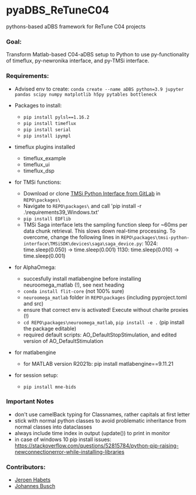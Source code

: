 # pyaDBS_ReTuneC04
pythons-based aDBS framework for ReTune C04 projects

### Goal:
Transform Matlab-based C04-aDBS setup to Python to use py-functionality of
timeflux, py-newronika interface, and py-TMSi interface.

### Requirements:
- Advised env to create:
  `conda create --name aDBS python=3.9 jupyter pandas scipy numpy matplotlib h5py pytables bottleneck`
- Packages to install:
  - `pip install pylsl==1.16.2`
  - `pip install timeflux`
  - `pip install serial`
  - `pip install ipympl`

- timeflux plugins installed
  - timeflux_example
  - timeflux_ui
  - timeflux_dsp

- for TMSi functions:
  - Download or clone <a href="https://gitlab.com/tmsi/tmsi-python-interface">TMSi Python Interface from GitLab</a>
    in `REPO\packages\`
  - Navigate to `REPO\packages\` and call 'pip install -r .\requirements39_Windows.txt'
  - `pip install EDFlib`
  - TMSi Saga interface lets the sampling function sleep for ~60ms per data chunk retrieval. This slows down real-time processing. To overcome, change the following lines in `REPO\packages\tmsi-python-interface\TMSiSDK\devices\saga\saga_device.py`:
    1024: time.sleep(0.050) -> time.sleep(0.001)
    1130: time.sleep(0.010) -> time.sleep(0.001)

- for AlphaOmega:
  - succesfully install matlabengine before installing neuroomega_matlab (!), see next heading
  - `conda install flit-core` (not 100% sure)
  - `neuroomega_matlab` folder in `REPO\packages` (including pyproject.toml and src)
  - ensure that correct env is activated! Execute without charite proxies (!)
  - `cd REPO\packages\neuroomega_matlab`, `pip install -e .`  (pip install the package editable)
  - required default scripts: AO_DefaultStopStimulation, and edited version of AO_DefaultStimulation

- for matlabengine
  - for MATLAB version R2021b: pip install matlabengine==9.11.21
  
- for session setup:
  - `pip install mne-bids`


### Important Notes

- don't use camelBack typing for Classnames, rather capitals at first letter
- stick with normal python classes to avoid problematic inheritance from normal classes into dataclasses
- always include time index in output (update()) to print in monitor
- in case of windows 10 pip install issues: https://stackoverflow.com/questions/52815784/python-pip-raising-newconnectionerror-while-installing-libraries 
 
### Contributors:
- <a href="https://github.com/jgvhabets">Jeroen Habets</a> 
- <a href="https://github.com/jlbusch">Johannes Busch</a> 
